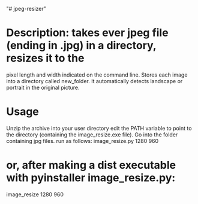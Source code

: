 "# jpeg-resizer" 
# Description: takes ever jpeg file (ending in .jpg) in a directory, resizes it to the
 pixel length and width indicated on the command line. Stores each image into a directory
 called new_folder. It automatically detects landscape or portrait in the original picture.

# Usage
Unzip the archive into your user directory
edit the PATH variable to point to the directory (containing the image_resize.exe file).
Go into the folder containing jpg files.
run as follows:
image_resize.py 1280 960
# or, after making a dist executable with pyinstaller image_resize.py:
image_resize 1280 960
